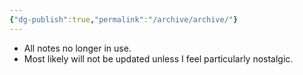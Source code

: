 ```yaml
---
{"dg-publish":true,"permalink":"/archive/archive/"}
---
```


- All notes no longer in use.
- Most likely will not be updated unless I feel particularly nostalgic.